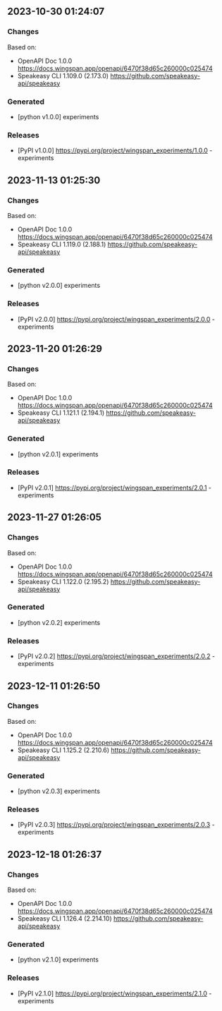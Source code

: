 

## 2023-10-30 01:24:07
### Changes
Based on:
- OpenAPI Doc 1.0.0 https://docs.wingspan.app/openapi/6470f38d65c260000c025474
- Speakeasy CLI 1.109.0 (2.173.0) https://github.com/speakeasy-api/speakeasy
### Generated
- [python v1.0.0] experiments
### Releases
- [PyPI v1.0.0] https://pypi.org/project/wingspan_experiments/1.0.0 - experiments


## 2023-11-13 01:25:30
### Changes
Based on:
- OpenAPI Doc 1.0.0 https://docs.wingspan.app/openapi/6470f38d65c260000c025474
- Speakeasy CLI 1.119.0 (2.188.1) https://github.com/speakeasy-api/speakeasy
### Generated
- [python v2.0.0] experiments
### Releases
- [PyPI v2.0.0] https://pypi.org/project/wingspan_experiments/2.0.0 - experiments

## 2023-11-20 01:26:29
### Changes
Based on:
- OpenAPI Doc 1.0.0 https://docs.wingspan.app/openapi/6470f38d65c260000c025474
- Speakeasy CLI 1.121.1 (2.194.1) https://github.com/speakeasy-api/speakeasy
### Generated
- [python v2.0.1] experiments
### Releases
- [PyPI v2.0.1] https://pypi.org/project/wingspan_experiments/2.0.1 - experiments

## 2023-11-27 01:26:05
### Changes
Based on:
- OpenAPI Doc 1.0.0 https://docs.wingspan.app/openapi/6470f38d65c260000c025474
- Speakeasy CLI 1.122.0 (2.195.2) https://github.com/speakeasy-api/speakeasy
### Generated
- [python v2.0.2] experiments
### Releases
- [PyPI v2.0.2] https://pypi.org/project/wingspan_experiments/2.0.2 - experiments

## 2023-12-11 01:26:50
### Changes
Based on:
- OpenAPI Doc 1.0.0 https://docs.wingspan.app/openapi/6470f38d65c260000c025474
- Speakeasy CLI 1.125.2 (2.210.6) https://github.com/speakeasy-api/speakeasy
### Generated
- [python v2.0.3] experiments
### Releases
- [PyPI v2.0.3] https://pypi.org/project/wingspan_experiments/2.0.3 - experiments

## 2023-12-18 01:26:37
### Changes
Based on:
- OpenAPI Doc 1.0.0 https://docs.wingspan.app/openapi/6470f38d65c260000c025474
- Speakeasy CLI 1.126.4 (2.214.10) https://github.com/speakeasy-api/speakeasy
### Generated
- [python v2.1.0] experiments
### Releases
- [PyPI v2.1.0] https://pypi.org/project/wingspan_experiments/2.1.0 - experiments
